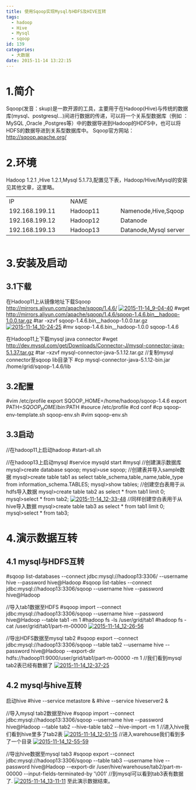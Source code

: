```yaml
---
title: 使用Sqoop实现Mysql与HDFS及HIVE互转
tags:
  - hadoop
  - Hive
  - Mysql
  - sqoop
id: 139
categories:
  - 大数据
date: 2015-11-14 13:22:15
---
```


# 1.简介

Sqoop(发音：skup)是一款开源的工具，主要用于在Hadoop(Hive)与传统的数据库(mysql、postgresql...)间进行数据的传递，可以将一个关系型数据库（例如 ： MySQL ,Oracle ,Postgres等）中的数据导进到Hadoop的HDFS中，也可以将HDFS的数据导进到关系型数据库中。
Sqoop官方网站：http://sqoop.apache.org/

# 2.环境

Hadoop 1.2.1 ,Hive 1.2.1,Mysql 5.1.73,配置见下表，Hadoop/Hive/Mysql的安装见其他文章，这里略。
<table style="height: 120px" width="300">
<tbody>
<tr>
<td width="197">IP</td>
<td width="197">NAME</td>
<td width="197"></td>
</tr>
<tr>
<td width="197">192.168.199.11</td>
<td width="197">Hadoop11</td>
<td width="197">Namenode,Hive,Sqoop</td>
</tr>
<tr>
<td width="197">192.168.199.12</td>
<td width="197">Hadoop12</td>
<td width="197">Datanode</td>
</tr>
<tr>
<td width="197">192.168.199.13</td>
<td width="197">Hadoop13</td>
<td width="197">Datanode,Mysql server</td>
</tr>
</tbody>
</table>

# 3.安装及启动

## 3.1下载

在Hadoop11上从镜像地址下载Sqoop
http://mirrors.aliyun.com/apache/sqoop/1.4.6/
[![2015-11-14_9-04-40](http://orufryv17.bkt.clouddn.com/wp-content/uploads/2015/11/2015-11-14_9-04-40.jpg)](http://orufryv17.bkt.clouddn.com/wp-content/uploads/2015/11/2015-11-14_9-04-40.jpg)
#wget http://mirrors.aliyun.com/apache/sqoop/1.4.6/sqoop-1.4.6.bin__hadoop-1.0.0.tar.gz
#tar -xzvf sqoop-1.4.6.bin__hadoop-1.0.0.tar.gz
[![2015-11-14_10-24-25](http://orufryv17.bkt.clouddn.com/wp-content/uploads/2015/11/2015-11-14_10-24-25.jpg)](http://orufryv17.bkt.clouddn.com/wp-content/uploads/2015/11/2015-11-14_10-24-25.jpg)
#mv sqoop-1.4.6.bin__hadoop-1.0.0 sqoop-1.4.6

在Hadoop11上下载mysql java connector
#wget http://dev.mysql.com/get/Downloads/Connector-J/mysql-connector-java-5.1.37.tar.gz
#tar –xzvf mysql-connector-java-5.1.12.tar.gz
//复制mysql connector至sqoop lib目录下
#cp mysql-connector-java-5.1.12-bin.jar /home/grid/sqoop-1.4.6/lib

## 3.2配置

#vim /etc/profile
export SQOOP_HOME=/home/hadoop/sqoop-1.4.6
export PATH=$SQOOP_HOME/bin:$PATH
#source /etc/profile
#cd conf
#cp sqoop-env-template.sh sqoop-env.sh
#vim sqoop-env.sh

## 3.3启动

//在hadoop11上启动hadoop
#start-all.sh

//在hadoop13上启动mysql
#service mysqld start
#mysql
//创建演示数据库
mysql&gt;create database sqoop;
mysql&gt;use sqoop;
//创建表并导入sample数据
mysql&gt;create table tab1 as select table_schema,table_name,table_type from information_schema.TABLES;
mysql&gt;show tables;
//创建空白表用于从hdfs导入数据
mysql&gt;create table tab2 as select * from tab1 limit 0;
mysql&gt;select * from tab2;
[![2015-11-14_12-33-48](http://orufryv17.bkt.clouddn.com/wp-content/uploads/2015/11/2015-11-14_12-33-48.jpg)](http://orufryv17.bkt.clouddn.com/wp-content/uploads/2015/11/2015-11-14_12-33-48.jpg)
//同样创建空白表用于从hive导入数据
mysql&gt;create table tab3 as select * from tab1 limit 0;
mysql&gt;select * from tab3;

# 4.演示数据互转

## 4.1 mysql与HDFS互转

#sqoop list-databases --connect jdbc:mysql://hadoop13:3306/ --username hive --password hive@Hadoop
#sqoop list-tables --connect jdbc:mysql://hadoop13:3306/sqoop --username hive --password hive@Hadoop

//导入tab1数据至HDFS
#sqoop import --connect jdbc:mysql://hadoop13:3306/sqoop --username hive --password hive@Hadoop --table tab1 -m 1
#hadoop fs -ls /user/grid/tab1
#hadoop fs -cat /user/grid/tab1/part-m-00000
[![2015-11-14_12-26-56](http://orufryv17.bkt.clouddn.com/wp-content/uploads/2015/11/2015-11-14_12-26-56.jpg)](http://orufryv17.bkt.clouddn.com/wp-content/uploads/2015/11/2015-11-14_12-26-56.jpg)

//导出HDFS数据至mysql tab2
#sqoop export --connect jdbc:mysql://hadoop13:3306/sqoop --table tab2 --username hive --password hive@Hadoop --export-dir hdfs://hadoop11:9000/user/grid/tab1/part-m-00000 -m 1
//我们看到mysql tab2表已经有数据了
[![2015-11-14_12-37-25](http://orufryv17.bkt.clouddn.com/wp-content/uploads/2015/11/2015-11-14_12-37-25.jpg)](http://orufryv17.bkt.clouddn.com/wp-content/uploads/2015/11/2015-11-14_12-37-25.jpg)

## 4.2 mysql与hive互转

启动hive
#hive --service metastore &amp;
#hive --service hiveserver2 &amp;

//导入mysql tab2数据至hive
#sqoop import --connect jdbc:mysql://hadoop13:3306/sqoop --username hive --password hive@Hadoop --table tab2 --hive-table tab2 --hive-import -m 1
//进入hive我们看到hive里多了tab2表
[![2015-11-14_12-51-15](http://orufryv17.bkt.clouddn.com/wp-content/uploads/2015/11/2015-11-14_12-51-15.jpg)](http://orufryv17.bkt.clouddn.com/wp-content/uploads/2015/11/2015-11-14_12-51-15.jpg)
//进入warehouse我们看到多了一个目录
[![2015-11-14_12-55-59](http://orufryv17.bkt.clouddn.com/wp-content/uploads/2015/11/2015-11-14_12-55-59.jpg)](http://orufryv17.bkt.clouddn.com/wp-content/uploads/2015/11/2015-11-14_12-55-59.jpg)

//导出hive数据至mysql tab3
#sqoop export --connect jdbc:mysql://hadoop13:3306/sqoop --table tab3 --username hive --password hive@Hadoop --export-dir /user/hive/warehouse/tab2/part-m-00000 --input-fields-terminated-by '\001'
//到mysql可以看到tab3表有数据了.
[![2015-11-14_13-11-11](http://orufryv17.bkt.clouddn.com/wp-content/uploads/2015/11/2015-11-14_13-11-11.jpg)](http://orufryv17.bkt.clouddn.com/wp-content/uploads/2015/11/2015-11-14_13-11-11.jpg)
至此演示数据结束。